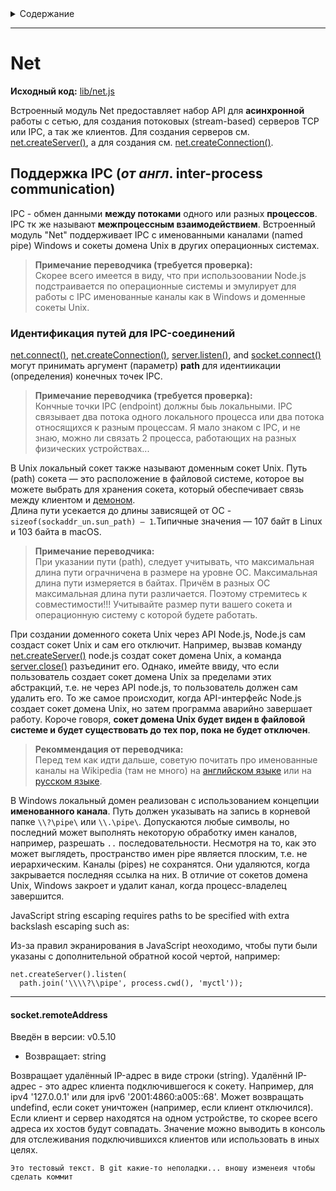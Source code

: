 <details> <summary> Содержание </summary>

- [Net](#Net)
  - [IPC support]()
    - [Identifying paths for IPC connections]()
  - [Class: net.BlockList]()
    - [blockList.addAddress(address[, type])]()
    - [blockList.addRange(start, end[, type])]()
    - [blockList.addSubnet(net, prefix[, type])]()
    - [blockList.check(address[, type])]()
    - [blockList.rules]()
  - [Class: net.SocketAddress]()
    - [new net.SocketAddress([options])]()
    - [socketaddress.address]()
    - [socketaddress.family]()
    - [socketaddress.flowlabel]()
    - [socketaddress.port]()
  - [Class: net.Server]()
    - [new net.Server([options][, connectionlistener])]()
    - [Event: 'close']()
    - [Event: 'connection']()
    - [Event: 'error']()
    - [Event: 'listening']()
    - [Event: 'drop']()
    - [server.address()]()
    - [server.close([callback])]()
    - [server.getConnections(callback)]()
    - [server.listen()]()
      - [server.listen(handle[, backlog][, callback])]()
      - [server.listen(options[, callback])]()
      - [server.listen(path[, backlog][, callback])]()
      - [server.listen([port[, host[, backlog]]][, callback])]()
    - [server.listening]()
    - [server.maxConnections]()
    - [server.ref()]()
    - [server.unref()]()
  - [Class: net.Socket]()
    - [new net.Socket([options])]()
    - [Event: 'close']()
    - [Event: 'connect']()
    - [Event: 'data']()
    - [Event: 'drain']()
    - [Event: 'end']()
    - [Event: 'error']()
    - [Event: 'lookup']()
    - [Event: 'ready']()
    - [Event: 'timeout']()
    - [socket.address()]()
    - [socket.bufferSize]()
    - [socket.bytesRead]()
    - [socket.bytesWritten]()
    - [socket.connect()]()
      - [socket.connect(options[, connectListener])]()
      - [socket.connect(path[, connectListener])]()
      - [socket.connect(port[, host][, connectlistener])]()
    - [socket.connecting]()
    - [socket.destroy([error])]()
    - [socket.destroyed]()
    - [socket.end([data[, encoding]][, callback])]()
    - [socket.localAddress]()
    - [socket.localPort]()
    - [socket.localFamily]()
    - [socket.pause()]()
    - [socket.pending]()
    - [socket.ref()]()
    - [socket.remoteAddress]()
    - [socket.remoteFamily]()
    - [socket.remotePort]()
    - [socket.resetAndDestroy()]()
    - [socket.resume()]()
    - [socket.setEncoding([encoding])]()
    - [socket.setKeepAlive([enable][, initialdelay])]()
    - [socket.setNoDelay([noDelay])]()
    - [socket.setTimeout(timeout[, callback])]()
    - [socket.timeout]()
    - [socket.unref()]()
    - [socket.write(data[, encoding][, callback])]()
    - [socket.readyState]()
  - [net.connect()]()
    - [net.connect(options[, connectListener])]()
    - [net.connect(path[, connectListener])]()
    - [net.connect(port[, host][, connectlistener])]()
  - [net.createConnection()]()
    - [net.createConnection(options[, connectListener])]()
    - [net.createConnection(path[, connectListener])]()
    - [net.createConnection(port[, host][, connectlistener])]()
  - [net.createServer([options][, connectionlistener])]()
  - [net.isIP(input)]()
  - [net.isIPv4(input)]()
  - [net.isIPv6(input)]()

</details>

---

# Net

**Исходный код:** [lib/net.js](https://github.com/nodejs/node/blob/v18.10.0/lib/net.js)

Встроенный модуль Net предоставляет набор API для **асинхронной** работы с сетью, для создания потоковых (stream-based) серверов TCP или IPC, а так же клиентов.
Для создания серверов см. [net.createServer()](), а для создания см. [net.createConnection()]().

## Поддержка IPC (_от англ_. inter-process communication)

IPC - обмен данными **между потоками** одного или разных **процессов**. IPC тк же называют **межпроцессным взаимодействием**.
Встроенный модуль "Net" поддерживает IPC с именованными каналами (named pipe) Windows и сокеты домена Unix в других операционных системах.

> **Примечание переводчика (требуется проверка):**  
> Скорее всего имеется в виду, что при использоовании Node.js подстраивается по операционные системы и эмулирует для работы с IPC именованные каналы как в Windows и доменные сокеты Unix.

### Идентификация путей для IPC-соединений

[net.connect()](), [net.createConnection()](), [server.listen()](), and [socket.connect()]() могут принимать аргумент (параметр) **path** для идентиикации (определения) конечных точек IPC.

> **Примечание переводчика (требуется проверка):**  
> Кончные точки IPC (endpoint) должны быь локальными. IPC связывает два потока одного локального процесса или два потока относящихся к разным процессам. Я мало знаком с IPC, и не знаю, можно ли связать 2 процесса, работающих на разных физических устройствах...

В Unix локальный сокет также называют доменным сокет Unix. Путь (path) сокета — это расположение в файловой системе, которое вы можете выбрать для хранения сокета, который обеспечивает связь между клиентом и [демоном](<https://ru.wikipedia.org/wiki/%D0%94%D0%B5%D0%BC%D0%BE%D0%BD_(%D0%BF%D1%80%D0%BE%D0%B3%D1%80%D0%B0%D0%BC%D0%BC%D0%B0)>).  
Длина пути усекается до длины зависящей от ОС - `sizeof(sockaddr_un.sun_path) — 1`.Типичные значения — 107 байт в Linux и 103 байта в macOS.

> **Примечание переводчика:**  
> При указании пути (path), следует учитывать, что максимальная длина пути ограчничена в размере на уровне ОС. Максимальная длина пути измеряется в байтах. Причём в разных ОС максимальная длина пути различается. Поэтому стремитесь к совместимости!!! Учитывайте размер пути вашего сокета и операционную систему с которой будете работать.

При создании доменного сокета Unix через API Node.js, Node.js сам создаст сокет Unix и сам его отключит. Например, вызвав команду [net.createServer()]() node.js создат сокет домена Unix, а команда [server.close()]() разъединит его. Однако, имейте ввиду, что если пользователь создает сокет домена Unix за пределами этих абстракций, т.е. не через API node.js, то пользователь должен сам удалить его. То же самое происходит, когда API-интерфейс Node.js создает сокет домена Unix, но затем программа аварийно завершает работу. Короче говоря, **сокет домена Unix будет виден в файловой системе и будет существовать до тех пор, пока не будет отключен**.

> **Рекоммендация от переводчика:**  
> Перед тем как идти дальше, советую почитать про именованные каналы на Wikipedia (там не много) на [английском языке](https://en.wikipedia.org/wiki/Named_pipe) или на [русском языке](https://ru.wikipedia.org/wiki/%D0%98%D0%BC%D0%B5%D0%BD%D0%BE%D0%B2%D0%B0%D0%BD%D0%BD%D1%8B%D0%B9_%D0%BA%D0%B0%D0%BD%D0%B0%D0%BB).

В Windows локальный домен реализован с использованием концепции **именованного канала**. Путь должен указывать на запись в корневой папке `\\?\pipe\` или `\\.\pipe\`. Допускаются любые символы, но последний может выполнять некоторую обработку имен каналов, например, разрешать `..` последовательности. Несмотря на то, как это может выглядеть, пространство имен pipe является плоским, т.е. не иерархическим. Каналы (pipes) не сохранятся. Они удаляются, когда закрывается последняя ссылка на них. В отличие от сокетов домена Unix, Windows закроет и удалит канал, когда процесс-владелец завершится.

JavaScript string escaping requires paths to be specified with extra backslash escaping such as:

Из-за правил экранирования в JavaScript неоходимо, чтобы пути были указаны с дополнительной обратной косой чертой, например:

    net.createServer().listen(
      path.join('\\\\?\\pipe', process.cwd(), 'myctl'));

---

#### socket.remoteAddress

Введён в версии: v0.5.10

- Возвращает: string

Возвращает удалённый IP-адрес в виде строки (string). Удалённй IP-адрес - это адрес клиента подключившегося к сокету.
Например, для ipv4 '127.0.0.1' или для ipv6 '2001:4860:a005::68'. Может возвращать undefind, если сокет уничтожен (например, если клиент отключился). Если клиент и сервер находятся на одном устройстве, то скорее всего адреса их хостов будут совпадать.
Значение можно выводить в консоль для отслеживания подключившихся клиентов или использовать в иных целях.

`Это тестовый текст. В git какие-то неполадки... вношу изменеия чтобы сделать коммит`
